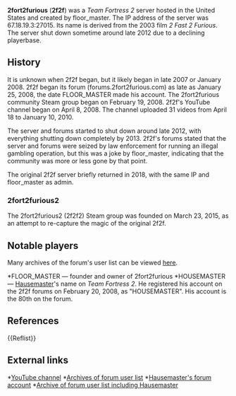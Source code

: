 **2fort2furious** (**2f2f**) was a *Team Fortress 2* server hosted in the United States and created by floor_master. The IP address of the server was 67.18.19.3:27015. Its name is derived from the 2003 film *2 Fast 2 Furious*. The server shut down sometime around late 2012 due to a declining playerbase.

## History
It is unknown when 2f2f began, but it likely began in late 2007 or January 2008. 2f2f began its forum (forums.2fort2furious.com) as late as January 25, 2008, the date FLOOR_MASTER made his account. The 2fort2furious community Steam group began on February 19, 2008. 2f2f's YouTube channel began on April 8, 2008. The channel uploaded 31 videos from April 18 to January 10, 2010.

The server and forums started to shut down around late 2012, with everything shutting down completely by 2013. 2f2f's forums stated that the server and forums were seized by law enforcement for running an illegal gambling operation, but this was a joke by floor_master, indicating that the community was more or less gone by that point.

The original 2f2f server briefly returned in 2018, with the same IP and floor_master as admin.

### 2fort2furious2
The 2fort2furious2 (2f2f2) Steam group was founded on March 23, 2015, as an attempt to re-capture the magic of the original 2f2f.

## Notable players
Many archives of the forum's user list can be viewed [here](https://web.archive.org/web/2008*/https://forums.2fort2furious.com/userlist.php).

*FLOOR_MASTER — founder and owner of 2fort2furious
*HOUSEMASTER — [Hausemaster](https://2b2t.miraheze.org/wiki/Hausemaster)'s name on *Team Fortress 2*. He registered his account on the 2f2f forums on February 20, 2008, as "HOUSEMASTER". His account is the 80th on the forum.

## References
{{Reflist}}

## External links
*[YouTube channel](https://www.youtube.com/user/2fort2furious)
*[Archives of forum user list](https://web.archive.org/web/2008*/https://forums.2fort2furious.com/userlist.php)
*[Hausemaster's forum account](https://web.archive.org/web/20080305165006/http://forums.2fort2furious.com/profile.php?id=80)
*[Archive of forum user list including Hausemaster](https://web.archive.org/web/20080226145558/https://forums.2fort2furious.com/userlist.php)